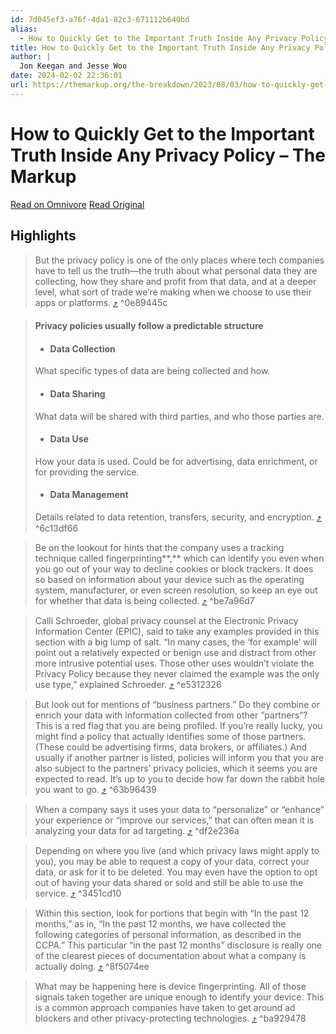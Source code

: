 ```yaml
---
id: 7d045ef3-a76f-4da1-82c3-671112b640bd
alias:
  - How to Quickly Get to the Important Truth Inside Any Privacy Policy – The Markup
title: How to Quickly Get to the Important Truth Inside Any Privacy Policy – The Markup
author: |
  Jon Keegan and Jesse Woo
date: 2024-02-02 22:36:01
url: https://themarkup.org/the-breakdown/2023/08/03/how-to-quickly-get-to-the-important-truth-inside-any-privacy-policy
---
```


# How to Quickly Get to the Important Truth Inside Any Privacy Policy – The Markup

[Read on Omnivore](https://omnivore.app/me/how-to-quickly-get-to-the-important-truth-inside-any-privacy-pol-18d6bf6edf3)
[Read Original](https://themarkup.org/the-breakdown/2023/08/03/how-to-quickly-get-to-the-important-truth-inside-any-privacy-policy)

## Highlights

> But the privacy policy is one of the only places where tech companies have to tell us the truth—the truth about what personal data they are collecting, how they share and profit from that data, and at a deeper level, what sort of trade we’re making when we choose to use their apps or platforms. [⤴️](https://omnivore.app/me/how-to-quickly-get-to-the-important-truth-inside-any-privacy-pol-18d6bf6edf3#0e89445c-a2d1-438f-9329-91f64dd88ca5)  ^0e89445c

> #### Privacy policies usually follow a predictable structure
> 
> * #### Data Collection  
> What specific types of data are being collected and how.
> * #### Data Sharing  
> What data will be shared with third parties, and who those parties are.
> * #### Data Use  
> How your data is used. Could be for advertising, data enrichment, or for providing the service.
> * #### Data Management  
> Details related to data retention, transfers, security, and encryption. [⤴️](https://omnivore.app/me/how-to-quickly-get-to-the-important-truth-inside-any-privacy-pol-18d6bf6edf3#6c13df66-a007-4f17-a958-47835e8df733)  ^6c13df66

> Be on the lookout for hints that the company uses a tracking technique called fingerprinting**,** which can identify you even when you go out of your way to decline cookies or block trackers. It does so based on information about your device such as the operating system, manufacturer, or even screen resolution, so keep an eye out for whether that data is being collected. [⤴️](https://omnivore.app/me/how-to-quickly-get-to-the-important-truth-inside-any-privacy-pol-18d6bf6edf3#be7a96d7-4c15-444e-8e3f-68ec65990d97)  ^be7a96d7

> Calli Schroeder, global privacy counsel at the Electronic Privacy Information Center (EPIC), said to take any examples provided in this section with a big lump of salt. “In many cases, the ‘for example’ will point out a relatively expected or benign use and distract from other more intrusive potential uses. Those other uses wouldn’t violate the Privacy Policy because they never claimed the example was the only use type,” explained Schroeder. [⤴️](https://omnivore.app/me/how-to-quickly-get-to-the-important-truth-inside-any-privacy-pol-18d6bf6edf3#e5312326-cc9d-4c39-9f59-2fb9d9773cf9)  ^e5312326

> But look out for mentions of “business partners.” Do they combine or enrich your data with information collected from other “partners”? This is a red flag that you are being profiled. If you’re really lucky, you might find a policy that actually identifies some of those partners. (These could be advertising firms, data brokers, or affiliates.) And usually if another partner is listed, policies will inform you that you are also subject to the partners’ privacy policies, which it seems you are expected to read. It’s up to you to decide how far down the rabbit hole you want to go. [⤴️](https://omnivore.app/me/how-to-quickly-get-to-the-important-truth-inside-any-privacy-pol-18d6bf6edf3#63b96439-1d0b-4af9-9833-45e8f0806eb7)  ^63b96439

> When a company says it uses your data to “personalize” or “enhance” your experience or “improve our services,” that can often mean it is analyzing your data for ad targeting. [⤴️](https://omnivore.app/me/how-to-quickly-get-to-the-important-truth-inside-any-privacy-pol-18d6bf6edf3#df2e236a-6a1a-4063-873d-f5290772560b)  ^df2e236a

> Depending on where you live (and which privacy laws might apply to you), you may be able to request a copy of your data, correct your data, or ask for it to be deleted. You may even have the option to opt out of having your data shared or sold and still be able to use the service. [⤴️](https://omnivore.app/me/how-to-quickly-get-to-the-important-truth-inside-any-privacy-pol-18d6bf6edf3#3451cd10-e79d-4420-a984-37e9514cfb0c)  ^3451cd10

> Within this section, look for portions that begin with “In the past 12 months,” as in, “In the past 12 months, we have collected the following categories of personal information, as described in the CCPA.” This particular “in the past 12 months” disclosure is really one of the clearest pieces of documentation about what a company is actually doing. [⤴️](https://omnivore.app/me/how-to-quickly-get-to-the-important-truth-inside-any-privacy-pol-18d6bf6edf3#8f5074ee-ce42-463f-a3b2-3fa76b50f5bc)  ^8f5074ee

> What may be happening here is device fingerprinting. All of those signals taken together are unique enough to identify your device. This is a common approach companies have taken to get around ad blockers and other privacy-protecting technologies. [⤴️](https://omnivore.app/me/how-to-quickly-get-to-the-important-truth-inside-any-privacy-pol-18d6bf6edf3#ba929478-65ba-4e60-b977-810d322a6c82)  ^ba929478

